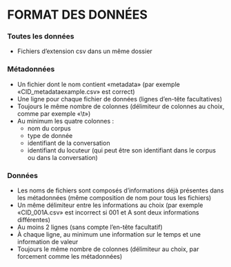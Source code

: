 # FORMAT DES DONNÉES
### Toutes les données
* Fichiers d’extension csv dans un même dossier
###	Métadonnées
* Un fichier dont le nom contient «metadata» (par exemple «CID_metadataexample.csv» est correct)
*	Une ligne pour chaque fichier de données (lignes d’en-tête facultatives)
*	Toujours le même nombre de colonnes (délimiteur de colonnes au choix, comme par exemple «\t»)
*	Au minimum les quatre colonnes : 
    *	nom du corpus
    *	type de donnée
    *	identifiant de la conversation
    *	identifiant du locuteur (qui peut être son identifiant dans le corpus ou dans la conversation)
###	Données
*	Les noms de fichiers sont composés d’informations déjà présentes dans les métadonnées (même 
composition de nom pour tous les fichiers)
*	Un même délimiteur entre les informations au choix (par exemple «CID_001A.csv» est incorrect 
si 001 et A sont deux informations différentes)
*	Au moins 2 lignes (sans compte l’en-tête facultatif) 
*	À chaque ligne, au minimum une information sur le temps et une information de valeur 
*	Toujours le même nombre de colonnes (délimiteur au choix, par forcement comme les 
métadonnées)
